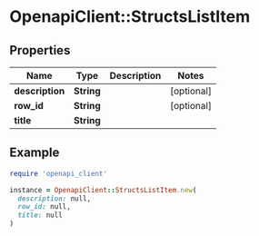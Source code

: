 # OpenapiClient::StructsListItem

## Properties

| Name | Type | Description | Notes |
| ---- | ---- | ----------- | ----- |
| **description** | **String** |  | [optional] |
| **row_id** | **String** |  | [optional] |
| **title** | **String** |  |  |

## Example

```ruby
require 'openapi_client'

instance = OpenapiClient::StructsListItem.new(
  description: null,
  row_id: null,
  title: null
)
```

